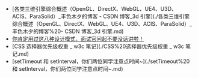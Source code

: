 - [各类三维引擎综合概述（OpenGL、DirectX、WebGL、UE4、U3D、ACIS、ParaSolid）_丰色木夕的博客 - CSDN 博客_3d 引擎](./各类三维引擎综合概述（OpenGL、DirectX、WebGL、UE4、U3D、ACIS、ParaSolid）_丰色木夕的博客%20- CSDN 博客_3d 引擎.md)
- [你肯定用过这八种设计模式，面试官问起不要没话讲啦！](./你肯定用过这八种设计模式，面试官问起不要没话讲啦！.md)
- [CSS 选择器优先级权重 _ w3c 笔记](./CSS%20选择器优先级权重 _ w3c 笔记.md)
- [setTimeout 和 setInterval，你们两位同学注意点时间~](./setTimeout%20和 setInterval，你们两位同学注意点时间~.md)
